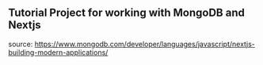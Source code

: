 ## Tutorial Project for working with MongoDB and Nextjs

source: https://www.mongodb.com/developer/languages/javascript/nextjs-building-modern-applications/

